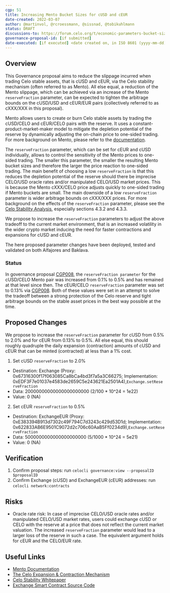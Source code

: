 ```yaml
---
cgp: 51
title: Increasing Mento Bucket Sizes for cUSD and cEUR
date-created: 2022-03-07
author: @martinvol, @rcroessmann, @sissnad, @tobikuhlmann
status: DRAFT
discussions-to: https://forum.celo.org/t/economic-parameters-bucket-sizes-and-reserve-allocation-cgp-40-cgp-43/1997
governance-proposal-id: [if submitted]
date-executed: [if executed] <date created on, in ISO 8601 (yyyy-mm-dd) format>
---
```


## Overview

This Governance proposal aims to reduce the slippage incurred when trading Celo stable assets, that is cUSD and cEUR, via the Celo stability mechanism (often referred to as Mento). All else equal, a reduction of the Mento slippage, which can be achieved via an increase of the Mento `reserveFraction` parameter, can be expected to tighten the arbitrage bounds on the cUSD/USD and cEUR/EUR pairs (collectively referred to as cXXX/XXX in this proposal).

Mento allows users to create or burn Celo stable assets by trading the cUSD/CELO and cEUR/CELO pairs with the reserve. It uses a constant-product-market-maker model to mitigate the depletion potential of the reserve by dynamically adjusting the on-chain price to one-sided trading. For more background on Mento, please refer to the [documentation](https://docs.celo.org/celo-codebase/protocol/stability).

The `reserveFraction` parameter, which can be set for cEUR and cUSD individually, allows to control the sensitivity of the Mento prices to one-sided trading. The smaller this parameter, the smaller the resulting Mento bucket sizes and therefore the larger the price reaction to one-sided trading. 
The main benefit of choosing a low `reserveFraction` is that this reduces the depletion potential of the reserve should there be imprecise CELO/USD oracle rates and/or manipulated CELO/USD market prices. This is because the Mento cXXX/CELO price adjusts quickly to one-sided trading if Mento buckets are small.
The main downside of a low `reserveFraction` parameter is wider arbitrage bounds on cXXX/XXX prices. For more background on the effects of the `reserveFraction` parameter, please see the [Celo Stability Analysis](https://celo.org/papers/Celo_Stability_Analysis.pdf), especially sections 4.3.2 and 4.3.3.

We propose to increase the `reserveFraction` parameters to adjust the above tradeoff to the current market environment, that is an increased volatility in the wider crypto market inducing the need for faster contractions and expansions for cUSD and cEUR.

The here proposed parameter changes have been deployed, tested and validated on both Alfajores and Baklava. 

### Status
  
In governance proposal [CGP008](https://github.com/celo-org/governance/blob/main/CGPs/cgp-0008.md), the `reserveFraction parameter` for the cUSD/CELO Mento pair was increased from 0.1% to 0.5% and has remained at that level since then. The cEUR/CELO `reserveFraction` parameter was set to 0.13% via [CGP008](https://github.com/celo-org/governance/blob/d8e8dc1cd9882db4c6112b4a6c8e6e93e0e69311/CGPs/cgp-0022.md). Both of these values were set in an attempt to solve the tradeoff between a strong protection of the Celo reserve and tight arbitrage bounds on the stable asset prices in the best way possible at the time. 

## Proposed Changes

We propose to increase the `reserveFraction` parameter for cUSD from 0.5% to 2.0% and for cEUR from 0.13% to 0.5%. All else equal, this should roughly quadruple the daily expansion (contraction) amounts of cUSD  and cEUR that can be minted (contracted) at less than a 1% cost.

1. Set cUSD `reserveFraction` to 2.0%
  - Destination: Exchange (Proxy: 0x67316300f17f063085Ca8bCa4bd3f7a5a3C66275; Implementation: 0xEDF3F7e01037e4583de2659C5e243621Ea2501A4),`Exchange.setReserveFraction`
  - Data: 20000000000000000000000 (2/100 * 10^24 = 1e22)
  - Value: 0 (NA)

2. Set cEUR `reserveFraction` to 0.5%
  - Destination: ExchangeEUR (Proxy: 0xE383394B913d7302c49F794C7d3243c429d53D1d; Implementation: 0x622833AB6E9501C9072d2c706c60AaB5Ff0234d9),`Exchange.setReserveFraction`
  - Data: 5000000000000000000000 (5/1000 * 10^24 = 5e21)
  - Value: 0 (NA)

## Verification

1. Confirm proposal steps: run `celocli governance:view --proposalID $proposalID` 
2. Confirm Exchange (cUSD) and ExchangeEUR (cEUR) addresses: run `celocli network:contracts`

## Risks

* Oracle rate risk: In case of imprecise CELO/USD oracle rates and/or manipulated CELO/USD market rates, users could exchange cUSD or CELO with the reserve at a price that does not reflect the current market valuation. The increased `reserveFraction` parameter would lead to a larger loss of the reserve in such a case. The equivalent argument holds for cEUR and the CELO/EUR rate.

## Useful Links

* [Mento Documentation](https://docs.celo.org/celo-codebase/protocol/stability/doto)
* [The Celo Expansion & Contraction Mechanism](https://medium.com/celoorg/zooming-in-on-the-celo-expansion-contraction-mechanism-446ca7abe4f)
* [Celo Stability Whitepaper](https://celo.org/papers/stability)
* [Exchange Smart Contract Source Code](https://github.com/celo-org/celo-monorepo/blob/master/packages/protocol/contracts/stability/Exchange.sol)
